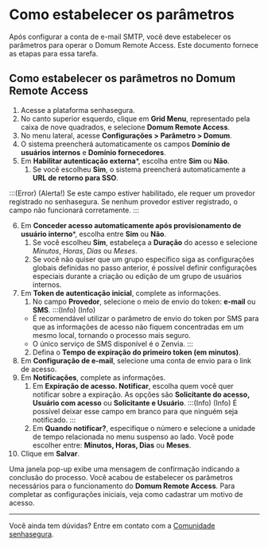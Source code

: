 # Como estabelecer os parâmetros

Após configurar a conta de e-mail SMTP, você deve estabelecer os parâmetros para operar o Domum Remote Access. Este documento fornece as etapas para essa tarefa.

## Como estabelecer os parâmetros no Domum Remote Access

1. Acesse a plataforma senhasegura.  
2. No canto superior esquerdo, clique em **Grid Menu**, representado pela caixa de nove quadrados, e selecione **Domum Remote Access**.  
3. No menu lateral, acesse **Configurações \> Parâmetro \> Domum**.  
4. O sistema preencherá automaticamente os campos **Domínio de usuários internos** e **Domínio fornecedores**.  
5. Em **Habilitar autenticação externa**\*, escolha entre **Sim** ou **Não**.  
   1. Se você escolheu **Sim**, o sistema preencherá automaticamente a **URL de retorno para SSO**.

:::(Error) (Alerta!)
Se este campo estiver habilitado, ele requer um provedor registrado no senhasegura. Se nenhum provedor estiver registrado, o campo não funcionará corretamente.
:::

6. Em **Conceder acesso automaticamente após provisionamento de usuário interno**\*, escolha entre **Sim** ou **Não**.  
   1. Se você escolheu **Sim**, estabeleça a **Duração** do acesso e selecione *Minutos*, *Horas*, *Dias* ou *Meses*.  
   2. Se você não quiser que um grupo específico siga as configurações globais definidas no passo anterior, é possível definir configurações especiais durante a criação ou edição de um grupo de usuários internos.  
7. Em **Token de autenticação inicial**, complete as informações.  
   1. No campo **Provedor**, selecione o meio de envio do token: **e-mail** ou **SMS**.
    :::(Info) (Info)
    - É recomendável utilizar o parâmetro de envio do token por SMS para que as informações       de acesso não fiquem concentradas em um mesmo local, tornando o processo mais               seguro.
    - O único serviço de SMS disponível é o Zenvia.
    :::
    2. Defina o **Tempo de expiração do primeiro token (em minutos)**.
9. Em **Configuração de e-mail**, selecione uma conta de envio para o link de acesso.
10. Em **Notificações**, complete as informações.
    1. Em **Expiração de acesso. Notificar**, escolha quem você quer notificar sobre a expiração. As opções são **Solicitante do acesso, Usuário com acesso** ou **Solicitante e Usuário**.
    :::(Info) (Info)
    É possível deixar esse campo em branco para que ninguém seja notificado.
    :::
    2. Em **Quando notificar?**, especifique o número e selecione a unidade de tempo relacionada no menu suspenso ao lado. Você pode escolher entre: **Minutos, Horas, Dias** ou **Meses**.
11. Clique em **Salvar**.

Uma janela pop-up exibe uma mensagem de confirmação indicando a conclusão do processo. Você acabou de estabelecer os parâmetros necessários para o funcionamento do **Domum Remote Access**. Para completar as configurações iniciais, veja como cadastrar um motivo de acesso.

---
Você ainda tem dúvidas? Entre em contato com a [Comunidade senhasegura](https://community.senhasegura.io/).

